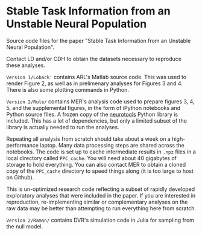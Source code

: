 # Stable Task Information from an Unstable Neural Population

Source code files for the paper "Stable Task Information from an Unstable Neural Population". 

Contact LD and/or CDH to obtain the datasets necessary to reproduce these analyses.

`Version 1/Loback'` contains ARL's Matlab source code. This was used to render Figure 2, as well as in prelimenary analyses for Figures 3 and 4. There is also some plotting commands in Python. 

`Version 2/Rule/` contains MER's analysis code used to prepare figures 3, 4, 5, and the supplemental figures, in the form of iPython notebooks and Python source files. A frozen copy of the [neurotools](https://github.com/michaelerule/neurotools) Python library is included. This has a lot of dependencies, but only a limited subset of the library is actually needed to run the analyses. 

Repeating all analysis from scratch should take about a week on a high-performance laptop. Many data processing steps are shared across the notebooks. The code is set up to cache intermediate results in `.npz` files in a local directory called `PPC_cache`. You will need about 40 gigabytes of storage to hold everything. You can also contact MER to obtain a cloned copy of the `PPC_cache` directory to speed things along (it is too large to host on Github). 

This is un-optimized research code reflecting a subset of rapidly developed exploratory analyses that were included in the paper. If you are interested in reproduction, re-implementing similar or complementary analyses on the raw data may be better than attempting to run everything here from scratch.

`Version 2/Raman/` contains DVR's simulation code in Julia for sampling from the null model. 
